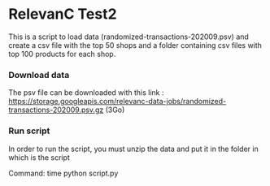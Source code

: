 # RelevanC Test2 
This is a script to load data (randomized-transactions-202009.psv) and create a csv file with the top 50 shops and a folder containing csv files with top 100 products for each shop.

### Download data 

The psv file can be downloaded with this link :  https://storage.googleapis.com/relevanc-data-jobs/randomized-transactions-202009.psv.gz (3Go)

### Run script 
In order to run the script, you must unzip the data and put it in the folder in which is the script

Command: time python script.py 
